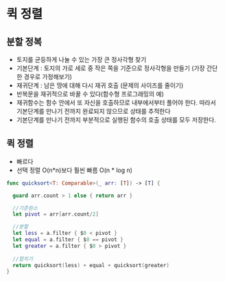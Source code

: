 # 퀵 정렬

## 분할 정복
- 토지를 균등하게 나눌 수 있는 가장 큰 정사각형 찾기
- 기본단계 : 토지의 가로 세로 중 작은 쪽을 기준으로 정사각형을 만들기 (가장 간단한 경우로 가정해보기)
- 재귀단계 : 남은 땅에 대해 다시 재귀 호출 (문제의 사이즈를 줄이기)
- 반복문을 재귀적으로 바꿀 수 있다(함수형 프로그래밍의 예)
- 재귀함수는 함수 안에서 또 자신을 호출하므로 내부에서부터 풀어야 한다. 따라서 기본단계를 만나기 전까지 완료되지 않으므로 상태를 추적한다
- 기본단계를 만나기 전까지 부분적으로 실행된 함수의 호출 상태를 모두 저장한다.

## 퀵 정렬
- 빠르다
- 선택 정렬 O(n*n)보다 훨씬 빠름 O(n * log n)

```swift
func quicksort<T: Comparable>(_ arr: [T]) -> [T] {

  guard arr.count > 1 else { return arr }

  //기준원소
  let pivot = arr[arr.count/2]

  //분할
  let less = a.filter { $0 < pivot }
  let equal = a.filter { $0 == pivot }
  let greater = a.filter { $0 > pivot }
  
  //합치기
  return quicksort(less) + equal + quicksort(greater)
}
```
